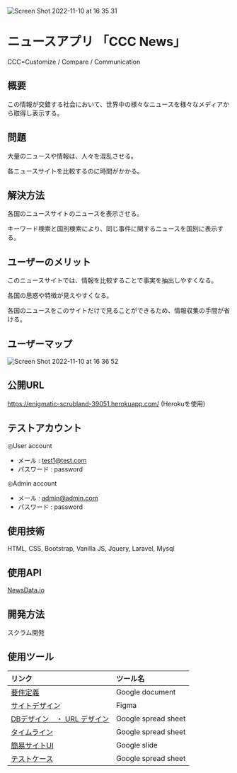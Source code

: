 ![Screen Shot 2022-11-10 at 16 35 31](https://user-images.githubusercontent.com/82570650/201028374-54392ad9-f058-4cb3-a5a6-09f368cf1779.png)

# ニュースアプリ 「CCC News」
CCC=Customize / Compare / Communication

## 概要
この情報が交錯する社会において、世界中の様々なニュースを様々なメディアから取得し表示する。

## 問題
大量のニュースや情報は、人々を混乱させる。

各ニュースサイトを比較するのに時間がかかる。

## 解決方法
各国のニュースサイトのニュースを表示させる。

キーワード検索と国別検索により、同じ事件に関するニュースを国別に表示する。

## ユーザーのメリット
このニュースサイトでは、情報を比較することで事実を抽出しやすくなる。

各国の思惑や特徴が見えやすくなる。

各国のニュースをこのサイトだけで見ることができるため、情報収集の手間が省ける。

## ユーザーマップ
![Screen Shot 2022-11-10 at 16 36 52](https://user-images.githubusercontent.com/82570650/201028601-f17da963-e239-4947-b3c4-e31c74226283.png)


## 公開URL

<a href="https://enigmatic-scrubland-39051.herokuapp.com/"> https://enigmatic-scrubland-39051.herokuapp.com/ </a> (Herokuを使用)

## テストアカウント
◎User account
- メール : test1@test.com
- パスワード : password

◎Admin account
- メール : admin@admin.com
- パスワード : password

## 使用技術
HTML, CSS, Bootstrap, Vanilla JS, Jquery, Laravel, Mysql

## 使用API
<a href="https://newsdata.io/"> NewsData.io </a>

## 開発方法
スクラム開発

## 使用ツール
| リンク | ツール名 |
| :--- | :--- |
| <a href="https://docs.google.com/document/d/1Vc4uAvCYmV-sIGeaUwQM-iwvLnw_xyrxIHZQ5Djuwsk/edit?usp=sharing"> 要件定義 </a>| Google document|
| <a href="https://www.figma.com/file/iJnNgNs5xrwp5EgvpLKXpO/4th_news_app?node-id=0%3A1">サイトデザイン <a/> | Figma |
| <a href="https://docs.google.com/spreadsheets/d/1CpEavljlidOtRxBoHjlzhHW5zaAxxPdA/edit?usp=sharing&ouid=114750385200206495733&rtpof=true&sd=true">DBデザイン　・ URL デザイン </a> | Google spread sheet |
| <a href="https://docs.google.com/spreadsheets/d/1lHM8dscjkFqJFGENI1s-sDoOK9HfapVV/edit?usp=sharing&ouid=114750385200206495733&rtpof=true&sd=true">タイムライン </a>| Google spread sheet|
| <a href="https://docs.google.com/presentation/d/1YqECG12mgv3sbMmF50gKspaJ8whR_LpzSRUvvKEoU1A/edit?usp=sharing"> 簡易サイトUI </a>| Google slide |
| <a href="https://docs.google.com/spreadsheets/d/170mbCMqw2jpn9p5ywwXl6OJYhSKuHudbozhdL8qgqFY/edit?usp=sharing"> テストケース </a> | Google spread sheet|

